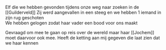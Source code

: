 
Elf die we hebben gevonden tijdens onze weg naar zoeken in de [[Guilderveld]]
Zij werd aangevallen in een steeg en we hebben 1 iemand in zijn rug geschoten\
We hebben gelogen zodat haar vader een bood voor ons maakt


Gevraagd om mee te gaan op reis over de wereld maar haar [[Jochem]] moet daarvoor ook mee.
Heeft de ketting aan mij gegeven die laat zien dat we haar kennen